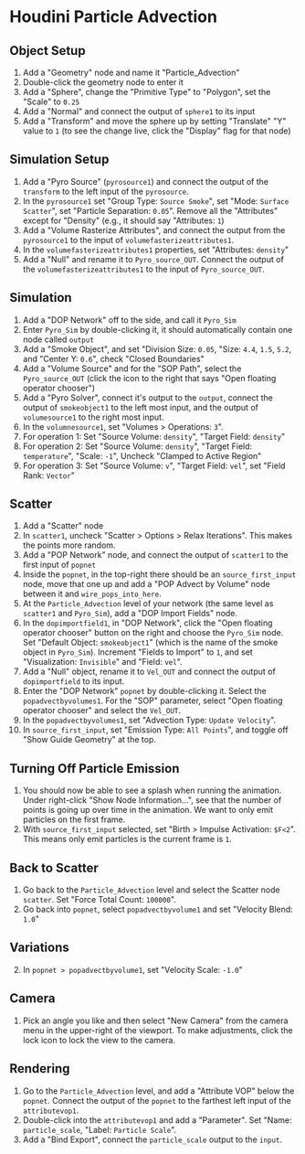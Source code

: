 # Houdini Particle Advection

## Object Setup

1. Add a "Geometry" node and name it "Particle_Advection"
2. Double-click the geometry node to enter it
3. Add a "Sphere", change the "Primitive Type" to "Polygon", set the "Scale" to `0.25`
4. Add a "Normal" and connect the output of `sphere1` to its input
5. Add a "Transform" and move the sphere up by setting "Translate" "Y" value to `1` (to see the change live, click the "Display" flag for that node)

## Simulation Setup

1. Add a "Pyro Source" (`pyrosource1`) and connect the output of the `transform` to the left input of the `pyrosource`.
2. In the `pyrosource1` set "Group Type: `Source Smoke`", set "Mode: `Surface Scatter`", set "Particle Separation: `0.05`". Remove all the "Attributes" except for "Density" (e.g., it should say "Attributes: `1`)
3. Add a "Volume Rasterize Attributes", and connect the output from the `pyrosource1` to the input of `volumefasterizeattributes1`.
4. In the `volumefasterizeattributes1` properties, set "Attributes: `density`"
5. Add a "Null" and rename it to `Pyro_source_OUT`. Connect the output of the `volumefasterizeattributes1` to the input of `Pyro_source_OUT`.

## Simulation

1. Add a "DOP Network" off to the side, and call it `Pyro_Sim`
2. Enter `Pyro_Sim` by double-clicking it, it should automatically contain one node called `output`
3. Add a "Smoke Object", and set "Division Size: `0.05`, "Size: `4.4`, `1.5`, `5.2`, and "Center Y: `0.6`", check "Closed Boundaries"
4. Add a "Volume Source" and for the "SOP Path", select the `Pyro_source_OUT` (click the icon to the right that says "Open floating operator chooser")
5. Add a "Pyro Solver", connect it's output to the `output`, connect the output of `smokeobject1` to the left most input, and the output of `volumesource1` to the right most input.
6. In the `volumnesource1`, set "Volumes > Operations: `3`".
7. For operation 1: Set "Source Volume: `density`", "Target Field: `density`" 
8. For operation 2: Set "Source Volume: `density`", "Target Field: `temperature`", "Scale: `-1`", Uncheck "Clamped to Active Region"
9. For operation 3: Set "Source Volume: `v`", "Target Field: `vel`", set "Field Rank: `Vector`"

## Scatter

1. Add a "Scatter" node
2. In `scatter1`, uncheck "Scatter > Options > Relax Iterations". This makes the points more random.
3. Add a "POP Network" node, and connect the output of `scatter1` to the first input of `popnet`
4. Inside the `popnet`, in the top-right there should be an `source_first_input` node, move that one up and add a "POP Advect by Volume" node between it and `wire_pops_into_here`.
5. At the `Particle_Advection` level of your network (the same level as `scatter1` and `Pyro_Sim`), add a "DOP Import Fields" node.
6. In the `dopimportfield1`, in "DOP Network", click the "Open floating operator chooser" button on the right and choose the `Pyro_Sim` node. Set "Default Object: `smokeobject1`" (which is the name of the smoke object in `Pyro_Sim`). Increment "Fields to Import" to `1`, and set "Visualization: `Invisible`" and "Field: `vel`".
7. Add a "Null" object, rename it to `Vel_OUT` and connect the output of `dopimportfield` to its input.
8. Enter the "DOP Network" `popnet` by double-clicking it. Select the `popadvectbyvolumes1`. For the "SOP" parameter, select "Open floating operator chooser" and select the `Vel_OUT`.
9. In the `popadvectbyvolumes1`, set "Advection Type: `Update Velocity`".
10. In `source_first_input`, set "Emission Type: `All Points`", and toggle off "Show Guide Geometry" at the top.

## Turning Off Particle Emission

1. You should now be able to see a splash when running the animation. Under right-click "Show Node Information...", see that the number of points is going up over time in the animation. We want to only emit particles on the first frame.
2. With `source_first_input` selected, set "Birth > Impulse Activation: `$F<2`". This means only emit particles is the current frame is `1`.

## Back to Scatter

1. Go back to the `Particle_Advection` level and select the Scatter node `scatter`. Set "Force Total Count: `100000`".
2. Go back into `popnet`, select `popadvectbyvolume1` and set "Velocity Blend: `1.0`"

## Variations

2. In `popnet > popadvectbyvolume1`, set "Velocity Scale: `-1.0`"

## Camera

1. Pick an angle you like and then select "New Camera" from the camera menu in the upper-right of the viewport. To make adjustments, click the lock icon to lock the view to the camera.

## Rendering

1. Go to the `Particle_Advection` level, and add a "Attribute VOP" below the `popnet`. Connect the output of the `popnet` to the farthest left input of the `attributevop1`.
2. Double-click into the `attributevop1` and add a "Parameter". Set "Name: `particle_scale`, "Label: `Particle Scale`".
3. Add a "Bind Export", connect the `particle_scale` output to the `input`.